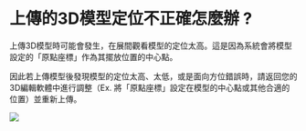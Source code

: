 # 上傳的3D模型定位不正確怎麼辦 ?

上傳3D模型時可能會發生，在展間觀看模型的定位太高。這是因為系統會將模型設定的「原點座標」作為其擺放位置的中心點。

因此若上傳模型後發現模型的定位太高、太低，或是面向方位錯誤時，請返回您的3D編輯軟體中進行調整（Ex. 將「原點座標」設定在模型的中心點或其他合適的位置）並重新上傳。

![](../../../.gitbook/assets/02.png)
